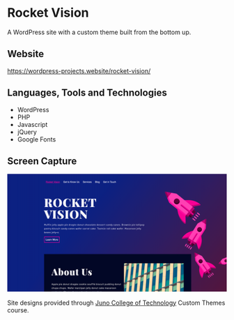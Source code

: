 # Rocket Vision
A WordPress site with a custom theme built from the bottom up.

## Website
https://wordpress-projects.website/rocket-vision/

## Languages, Tools and Technologies

* WordPress
* PHP
* Javascript
* jQuery
* Google Fonts

## Screen Capture
![Rocket Agency](rocketvision.png)

Site designs provided through [Juno College of Technology](https://junocollege.com/) Custom Themes course.
